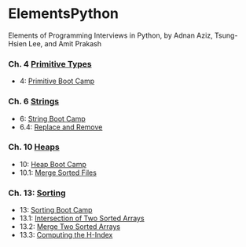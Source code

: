 # ElementsPython
Elements of Programming Interviews in Python, by Adnan Aziz, Tsung-Hsien Lee, and Amit Prakash

### Ch. 4 [Primitive Types](04_primitive)
- 4: [Primitive Boot Camp](04_primitive/primitiveBootCamp.ipynb)


### Ch. 6 [Strings](06_string)
- 6: [String Boot Camp](06_string/stringBootCamp.ipynb)
- 6.4: [Replace and Remove](06_string/replaceRemove.ipynb)


### Ch. 10 [Heaps](10_heaps)
- 10: [Heap Boot Camp](10_heaps/heapBootCamp.ipynb)
- 10.1: [Merge Sorted Files](10_heaps/mergeSortedFiles2.ipynb)


### Ch. 13: [Sorting](13_sorting)
- 13: [Sorting Boot Camp](13_sorting/pythonSort.ipynb)
- 13.1: [Intersection of Two Sorted Arrays](13_sorting/intersection.ipynb)
- 13.2: [Merge Two Sorted Arrays](13_sorting/mergeTwoSorted.ipynb)
- 13.3: [Computing the H-Index](13_sorting/hIndex.ipynb)